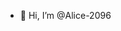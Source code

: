 - 👋 Hi, I’m @Alice-2096
<!---
Alice-2096/Alice-2096 is a ✨ special ✨ repository because its `README.md` (this file) appears on your GitHub profile.
You can click the Preview link to take a look at your changes.
--->
